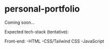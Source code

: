 # personal-portfolio
Coming soon...

Expected tech-stack (tentative):

Front-end:
-HTML
-CSS/Tailwind CSS
-JavaScript

